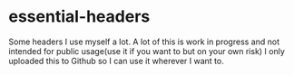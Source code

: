 # essential-headers
Some headers I use myself a lot. A lot of this is work in progress and not intended for public usage(use it if you want to but on your own risk)  I only uploaded this to Github so I can use it wherever I want to.
